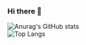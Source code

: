 ### Hi there 👋

<!--
**tanjilk/tanjilk** is a ✨ _special_ ✨ repository because its `README.md` (this file) appears on your GitHub profile.

Here are some ideas to get you started:

- 🔭 I’m currently working on ...
- 🌱 I’m currently learning ...
- 👯 I’m looking to collaborate on ...
- 🤔 I’m looking for help with ...
- 💬 Ask me about ...
- 📫 How to reach me: ...
- 😄 Pronouns: ...
- ⚡ Fun fact: ...
-->
![Anurag's GitHub stats](https://github-readme-stats.vercel.app/api?username=tanjilk&show_icons=true&theme=radical)<br>
![Top Langs](https://github-readme-stats.vercel.app/api/top-langs/?username=tanjilk&layout=compact&theme=dark)
